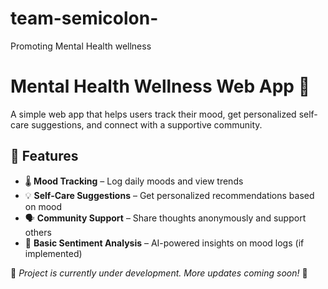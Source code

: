 # team-semicolon-
Promoting Mental Health wellness 

# Mental Health Wellness Web App 🌿  

A simple web app that helps users track their mood, get personalized self-care suggestions, and connect with a supportive community.  

## 🚀 Features  
- 🌡️ **Mood Tracking** – Log daily moods and view trends  
- 💡 **Self-Care Suggestions** – Get personalized recommendations based on mood  
- 🗣️ **Community Support** – Share thoughts anonymously and support others  
- 🤖 **Basic Sentiment Analysis** – AI-powered insights on mood logs (if implemented)  

🚧 *Project is currently under development. More updates coming soon!* 🚧  

